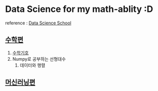 # Data Science for my math-ablity :D

reference : [Data Science School](https://datascienceschool.net/intro.html)

## [수학편](https://datascienceschool.net/02%20mathematics/00.00%20%EC%86%8C%EA%B0%9C%EC%9D%98%20%EA%B8%80.html)
1. [수학기호](https://github.com/JoSangYeon/Data_Science_School/blob/master/%EC%88%98%ED%95%99%ED%8E%B8/01.%20%EC%88%98%ED%95%99%20%EA%B8%B0%ED%98%B8.ipynb)
2. Numpy로 공부하는 선형대수
   1. 데이터와 행렬

## [머신러닝편](https://datascienceschool.net/03%20machine%20learning/01.01%20%EB%8D%B0%EC%9D%B4%ED%84%B0%20%EB%B6%84%EC%84%9D%EC%9D%98%20%EC%86%8C%EA%B0%9C.html)
